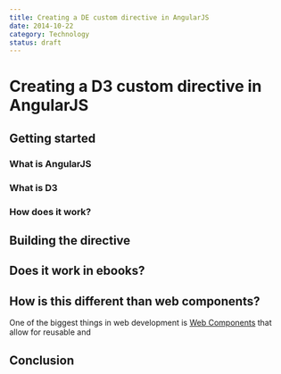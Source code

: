 ```yaml
---
title: Creating a DE custom directive in AngularJS
date: 2014-10-22
category: Technology
status: draft
---
```


# Creating a D3 custom directive in AngularJS

## Getting started

### What is AngularJS

### What is D3

### How does it work?

## Building the directive

## Does it work in ebooks?

## How is this different than web components?

One of the biggest things in web development is [Web Components](http://webcomponents.org/) that allow for reusable and 

## Conclusion